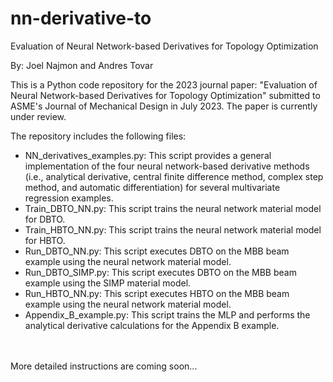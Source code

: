 # nn-derivative-to
Evaluation of Neural Network-based Derivatives for Topology Optimization

By: Joel Najmon and Andres Tovar

This is a Python code repository for the 2023 journal paper: "Evaluation of Neural Network-based Derivatives for Topology Optimization" submitted to ASME's Journal of Mechanical Design in July 2023. The paper is currently under review.

The repository includes the following files:
 * NN_derivatives_examples.py: This script provides a general implementation of the four neural network-based derivative methods (i.e., analytical derivative, central finite difference method, complex step method, and automatic differentiation) for several multivariate regression examples.
 * Train_DBTO_NN.py: This script trains the neural network material model for DBTO.
 * Train_HBTO_NN.py: This script trains the neural network material model for HBTO.
 * Run_DBTO_NN.py: This script executes DBTO on the MBB beam example using the neural network material model.
 * Run_DBTO_SIMP.py: This script executes DBTO on the MBB beam example using the SIMP material model.
 * Run_HBTO_NN.py: This script executes HBTO on the MBB beam example using the neural network material model.
 * Appendix_B_example.py: This script trains the MLP and performs the analytical derivative calculations for the Appendix B example.

\
\
More detailed instructions are coming soon...
